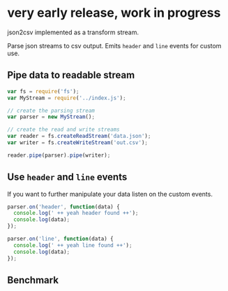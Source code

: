 # very early release, work in progress

json2csv implemented as a transform stream.

Parse json streams to csv output. Emits `header` and `line` events for custom use.

## Pipe data to readable stream

```javascript
var fs = require('fs');
var MyStream = require('../index.js');

// create the parsing stream
var parser = new MyStream();

// create the read and write streams
var reader = fs.createReadStream('data.json');
var writer = fs.createWriteStream('out.csv');

reader.pipe(parser).pipe(writer);
```

## Use `header` and `line` events

If you want to further manipulate your data listen on the custom events.

```javascript
parser.on('header', function(data) {
  console.log(' ++ yeah header found ++');
  console.log(data);
});

parser.on('line', function(data) {
  console.log(' ++ yeah line found ++');
  console.log(data);
});
```

## Benchmark

